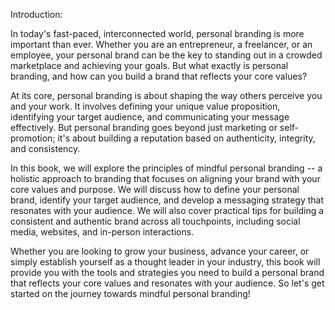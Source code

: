 Introduction:

In today's fast-paced, interconnected world, personal branding is more important than ever. Whether you are an entrepreneur, a freelancer, or an employee, your personal brand can be the key to standing out in a crowded marketplace and achieving your goals. But what exactly is personal branding, and how can you build a brand that reflects your core values?

At its core, personal branding is about shaping the way others perceive you and your work. It involves defining your unique value proposition, identifying your target audience, and communicating your message effectively. But personal branding goes beyond just marketing or self-promotion; it's about building a reputation based on authenticity, integrity, and consistency.

In this book, we will explore the principles of mindful personal branding -- a holistic approach to branding that focuses on aligning your brand with your core values and purpose. We will discuss how to define your personal brand, identify your target audience, and develop a messaging strategy that resonates with your audience. We will also cover practical tips for building a consistent and authentic brand across all touchpoints, including social media, websites, and in-person interactions.

Whether you are looking to grow your business, advance your career, or simply establish yourself as a thought leader in your industry, this book will provide you with the tools and strategies you need to build a personal brand that reflects your core values and resonates with your audience. So let's get started on the journey towards mindful personal branding!
